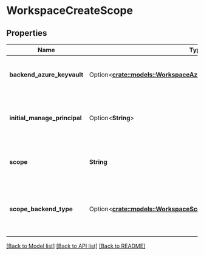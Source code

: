 # WorkspaceCreateScope

## Properties

Name | Type | Description | Notes
------------ | ------------- | ------------- | -------------
**backend_azure_keyvault** | Option<[**crate::models::WorkspaceAzureKeyVaultSecretScopeMetadata**](WorkspaceAzureKeyVaultSecretScopeMetadata.md)> | The metadata for the secret scope if the type is `AZURE_KEYVAULT` | [optional]
**initial_manage_principal** | Option<**String**> | The principal that is initially granted `MANAGE` permission to the created scope. | [optional]
**scope** | **String** | Scope name requested by the user. Scope names are unique. | 
**scope_backend_type** | Option<[**crate::models::WorkspaceScopeBackendType**](WorkspaceScopeBackendType.md)> | The backend type the scope will be created with. If not specified, will default to `DATABRICKS` | [optional]

[[Back to Model list]](../README.md#documentation-for-models) [[Back to API list]](../README.md#documentation-for-api-endpoints) [[Back to README]](../README.md)


